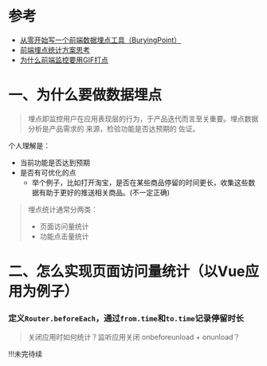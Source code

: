 # 参考
- [从零开始写一个前端数据埋点工具（BuryingPoint）](https://juejin.cn/post/6844903889938956302)
- [前端埋点统计方案思考](https://juejin.cn/post/6844903741775151111)
- [为什么前端监控要用GIF打点](https://mp.weixin.qq.com/s/v6R2w26qZkEilXY0mPUBCw?utm_source=tuicool&utm_medium=referral)

# 一、为什么要做数据埋点
> 埋点即监控用户在应用表现层的行为，于产品迭代而言至关重要。埋点数据分析是产品需求的 来源，检验功能是否达预期的 佐证。

个人理解是：
* 当前功能是否达到预期
* 是否有可优化的点
  * 举个例子，比如打开淘宝，是否在某些商品停留的时间更长，收集这些数据有助于更好的推送相关商品。(不一定正确)

> 埋点统计通常分两类：
>   * 页面访问量统计
>   * 功能点击量统计

# 二、怎么实现页面访问量统计（以Vue应用为例子）

### 定义`Router.beforeEach`，通过`from.time`和`to.time`记录停留时长
> 关闭应用时如何统计？监听应用关闭 onbeforeunload + onunload？


!!!未完待续